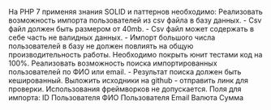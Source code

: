 На PHP 7 применяя знания SOLID и паттернов необходимо: Реализовать возможность импорта пользователей из csv файла в базу данных. - Csv файл должен быть размером от 40mb. - Csv файл может содержать в себе часть не валидных данных. - Импорт большого числа пользователей в базу не должен повлиять на общую производительность работы. Необходимо покрыть юнит тестами код на 100%. Реализовать возможность поиска импортированных пользователей по ФИО или email. - Результат поиска должен быть кешированный. Выложить исходники на github - отправить линк для проверки. Использования фреймворков не допускается. Поля для импорта: ID Пользователя ФИО Пользователя Email Валюта Сумма